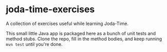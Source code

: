 joda-time-exercises
===================

A collection of exercises useful while learning Joda-Time.

This small little Java app is packaged here as a bunch of unit tests and method stubs.  Clone the repo, fill in the method bodies, and keep running `mvn test` until you're done.